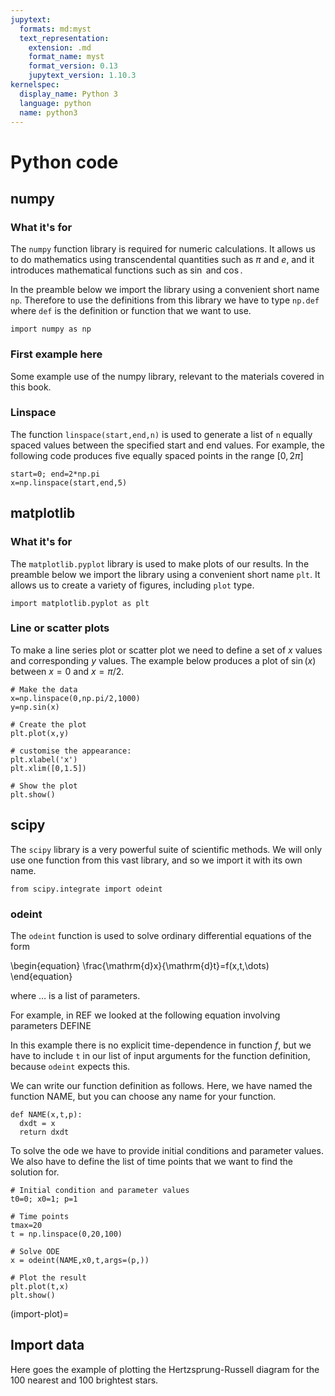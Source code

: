 ```yaml
---
jupytext:
  formats: md:myst
  text_representation:
    extension: .md
    format_name: myst
    format_version: 0.13
    jupytext_version: 1.10.3
kernelspec:
  display_name: Python 3
  language: python
  name: python3
---
```


# Python code

## numpy

### What it's for

The `numpy` function library is required for numeric calculations. It allows us to do mathematics using transcendental quantities such as $\pi$ and $e$, and it introduces mathematical functions such as $\sin$ and $\cos$.

In the preamble below we import the library using a convenient short name `np`. Therefore to use the definitions from this library we have to type `np.def` where `def` is the definition or function that we want to use.

```{code-cell}
import numpy as np
```

### First example here

Some example use of the numpy library, relevant to the materials covered in this book.

### Linspace

The function `linspace(start,end,n)` is used to generate a list of `n` equally spaced values between the specified start and end values. For example, the following code produces five equally spaced points in the range $[0,2\pi]$

```{code-cell}
start=0; end=2*np.pi
x=np.linspace(start,end,5)
```

## matplotlib

### What it's for

The `matplotlib.pyplot` library is used to make plots of our results. In the preamble below we import the library using a convenient short name `plt`. It allows us to create a variety of figures, including `plot` type.

```{code-cell}
import matplotlib.pyplot as plt
```

### Line or scatter plots

To make a line series plot or scatter plot we need to define a set of $x$ values and corresponding $y$ values. The example below produces a plot of $\sin(x)$ between $x=0$ and $x=\pi/2$.

```{code-cell}
# Make the data
x=np.linspace(0,np.pi/2,1000)
y=np.sin(x)

# Create the plot
plt.plot(x,y)

# customise the appearance:
plt.xlabel('x')
plt.xlim([0,1.5])

# Show the plot
plt.show()

```

## scipy

The `scipy` library is a very powerful suite of scientific methods. We will only use one function from this vast library, and so we import it with its own name.

```{code-cell}
from scipy.integrate import odeint
```

### odeint

The `odeint` function is used to solve ordinary differential equations of the form

\begin{equation}
\frac{\mathrm{d}x}{\mathrm{d}t}=f(x,t,\dots)
\end{equation}

where $\dots$ is a list of parameters.

For example, in REF we looked at the following equation involving parameters DEFINE

In this example there is no explicit time-dependence in function $f$, but we have to include `t` in our list of input arguments for the function definition, because `odeint` expects this.

We can write our function definition as follows. Here, we have named the function NAME, but you can choose any name for your function.

```{code-cell}
def NAME(x,t,p):
  dxdt = x
  return dxdt
```

To solve the ode we have to provide initial conditions and parameter values. We also have to define the list of time points that we want to find the solution for.

```{code-cell}
# Initial condition and parameter values
t0=0; x0=1; p=1

# Time points
tmax=20
t = np.linspace(0,20,100)

# Solve ODE
x = odeint(NAME,x0,t,args=(p,))

# Plot the result
plt.plot(t,x)
plt.show()
```

(import-plot)=
## Import data

Here goes the example of plotting the Hertzsprung-Russell diagram for the 100 nearest and 100 brightest stars.

